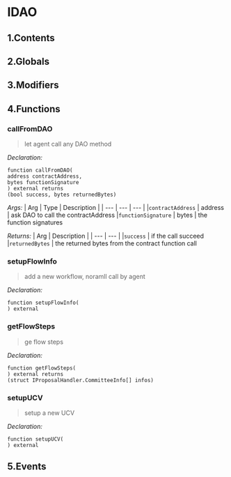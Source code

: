 # IDAO





## 1.Contents
<!-- START doctoc -->
<!-- END doctoc -->

## 2.Globals

## 3.Modifiers

## 4.Functions

### callFromDAO

> let agent call any DAO method


*Declaration:*
```solidity
function callFromDAO(
address contractAddress,
bytes functionSignature
) external returns
(bool success, bytes returnedBytes)
```

*Args:*
| Arg | Type | Description |
| --- | --- | --- |
|`contractAddress` | address | ask DAO to call the contractAddress
|`functionSignature` | bytes | the function signatures

*Returns:*
| Arg | Description |
| --- | --- |
|`success` | if the call succeed
|`returnedBytes` | the returned bytes from the contract function call

### setupFlowInfo

> add a new workflow, noramll call by agent

*Declaration:*
```solidity
function setupFlowInfo(
) external
```




### getFlowSteps

> ge flow steps

*Declaration:*
```solidity
function getFlowSteps(
) external returns
(struct IProposalHandler.CommitteeInfo[] infos)
```




### setupUCV

> setup a new UCV

*Declaration:*
```solidity
function setupUCV(
) external
```




## 5.Events
